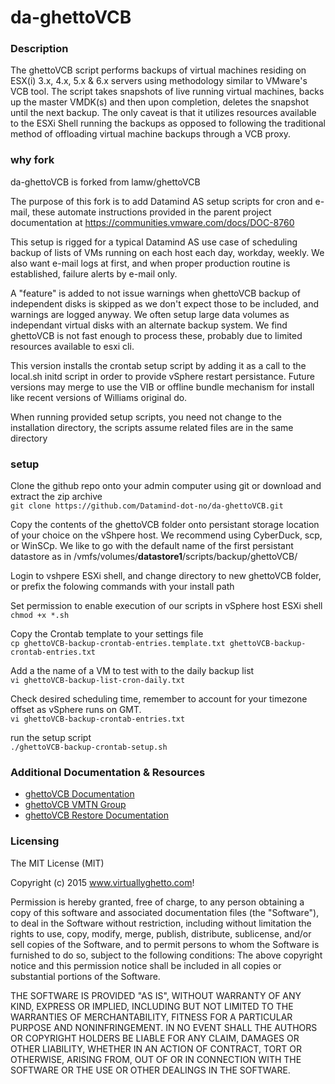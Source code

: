 # da-ghettoVCB

### Description

The ghettoVCB script performs backups of virtual machines residing on ESX(i) 3.x, 4.x, 5.x & 6.x servers using methodology similar to VMware's VCB tool. The script takes snapshots of live running virtual machines, backs up the  master VMDK(s) and then upon completion, deletes the snapshot until the next backup. The only caveat is that it utilizes resources available to the ESXi Shell running the backups as opposed to following the traditional method of offloading virtual machine backups through a VCB proxy.

### why fork
da-ghettoVCB is forked from lamw/ghettoVCB

The purpose of this fork is to add Datamind AS setup scripts for cron and e-mail, these automate instructions provided in the parent project documentation at https://communities.vmware.com/docs/DOC-8760

This setup is rigged for a typical Datamind AS use case of scheduling backup of lists of VMs running on each host each day, workday, weekly.  We also want e-mail logs at first, and when proper production routine is established, failure alerts by e-mail only.

A "feature" is added to not issue warnings when ghettoVCB backup of independent disks is skipped as we don't expect those to be included, and warnings are logged anyway.  We often setup large data volumes as independant virtual disks with an alternate backup system. We find ghettoVCB is not fast enough to process these, probably due to limited resources available to esxi cli.

This version installs the crontab setup script by adding it as a call to the local.sh initd script in order to provide vSphere restart persistance. Future versions may merge to use the VIB or offline bundle mechanism for install like recent versions of Williams original do.

When running provided setup scripts, you need not change to the installation directory, the scripts assume related files are in the same directory


### setup
Clone the github repo onto your admin computer using git or download and extract the zip archive  
```git clone https://github.com/Datamind-dot-no/da-ghettoVCB.git```

Copy the contents of the ghettoVCB folder onto persistant storage location of your choice on the vShpere host.  We recommend using CyberDuck, scp, or WinSCp.  We like to go with the default name of the first persistant datastore as in   /vmfs/volumes/**datastore1**/scripts/backup/ghettoVCB/

Login to vshpere ESXi shell, and change directory to new ghettoVCB folder, or prefix the folowing commands with your install path

Set permission to enable execution of our scripts in vSphere host ESXi shell  
```chmod +x *.sh```

Copy the Crontab template to your settings file  
```cp ghettoVCB-backup-crontab-entries.template.txt ghettoVCB-backup-crontab-entries.txt```

Add a the name of a VM to test with to the daily backup list  
```vi ghettoVCB-backup-list-cron-daily.txt```

Check desired scheduling time, remember to account for your timezone offset as vSphere runs on GMT.  
```vi ghettoVCB-backup-crontab-entries.txt```

run the setup script  
```./ghettoVCB-backup-crontab-setup.sh```


### Additional Documentation & Resources
- [ghettoVCB Documentation](http://communities.vmware.com/docs/DOC-8760)
- [ghettoVCB VMTN Group](http://communities.vmware.com/groups/ghettovcb)
- [ghettoVCB Restore Documentation](http://communities.vmware.com/docs/DOC-10595)

### Licensing

The MIT License (MIT)

Copyright (c) 2015 www.virtuallyghetto.com!

Permission is hereby granted, free of charge, to any person obtaining a copy
of this software and associated documentation files (the "Software"), to deal
in the Software without restriction, including without limitation the rights
to use, copy, modify, merge, publish, distribute, sublicense, and/or sell
copies of the Software, and to permit persons to whom the Software is
furnished to do so, subject to the following conditions:
The above copyright notice and this permission notice shall be included in all
copies or substantial portions of the Software.

THE SOFTWARE IS PROVIDED "AS IS", WITHOUT WARRANTY OF ANY KIND, EXPRESS OR
IMPLIED, INCLUDING BUT NOT LIMITED TO THE WARRANTIES OF MERCHANTABILITY,
FITNESS FOR A PARTICULAR PURPOSE AND NONINFRINGEMENT. IN NO EVENT SHALL THE
AUTHORS OR COPYRIGHT HOLDERS BE LIABLE FOR ANY CLAIM, DAMAGES OR OTHER
LIABILITY, WHETHER IN AN ACTION OF CONTRACT, TORT OR OTHERWISE, ARISING FROM,
OUT OF OR IN CONNECTION WITH THE SOFTWARE OR THE USE OR OTHER DEALINGS IN THE
SOFTWARE.

